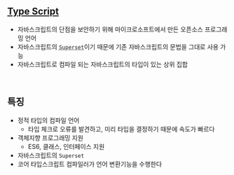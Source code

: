 <!-- --- --><!-- title: 개요 --><!-- updated: 2023-02-02 09:11:59Z --><!-- created: 2023-02-02 06:34:30Z --><!-- latitude: 37.56653500 --><!-- longitude: 126.97796920 --><!-- altitude: 0.0000 --><!-- --- -->## [Type Script](https://www.typescriptlang.org/docs/handbook/2/basic-types.html)- 자바스크립트의 단점을 보안하기 위해 마이크로소프트에서 만든 오픈소스 프로그래밍 언어- 자바스크립트의 <abbr title="특정한 언어의 모든 기능을 포함하면서 다른 기능까지 확장시킨 것">`Superset`</abbr>이기 때문에 기존 자바스크립트의 문법을 그대로 사용 가능- 자바스크립트로 컴파일 되는 자바스크립트의 타입이 있는 상위 집합<br>## 특징- 정적 타입의 컴파일 언어	- 타입 체크로 오류를 발견하고, 미리 타입을 결정하기 때문에 속도가 빠르다- 객체지향 프로그래밍 지원	- ES6, 클래스, 인터페이스 지원- 자바스크립트의 `Superset`- 코어 타입스크립트 컴파일러가 언어 변환기능을 수행한다<br>
